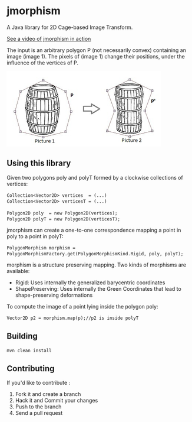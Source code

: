 jmorphism
=======================

A Java library for  2D Cage-based Image Transform.

[See a video of  jmorphism in action](http://www.youtube.com/watch?v=eMu-ePsIh8I)

The input is an arbitrary polygon P (not necessarily convex) containing an image (image 1). 
The pixels of (image 1) change their positions, under the influence of the vertices of P.

<img alt="jmorphism demo" src="https://github.com/GHamrouni/jmorphism/raw/master/deformation.jpg" />


Using this library
------------------

Given two polygons poly and polyT formed by a clockwise collections of vertices:

    Collection<Vector2D> vertices  = (...)
    Collection<Vector2D> verticesT = (...) 

    Polygon2D poly  = new Polygon2D(vertices);
    Polygon2D polyT = new Polygon2D(verticesT);

jmorphism can create a one-to-one correspondence mapping a point in poly to a point in polyT:

    PolygonMorphism morphism = PolygonMorphismFactory.get(PolygonMorphismKind.Rigid, poly, polyT);

morphism is a structure preserving mapping. Two kinds of morphisms are available:

* Rigid: Uses internally the generalized barycentric coordinates
* ShapePreserving: Uses internally the Green Coordinates that lead to shape-preserving deformations

To compute the image of a point lying inside the polygon poly:

    Vector2D p2 = morphism.map(p);//p2 is inside polyT

Building
--------

    mvn clean install

Contributing
--------

If you'd like to contribute :

1. Fork it and create a branch
1. Hack it and Commit your changes
1. Push to the branch
1. Send a pull request



